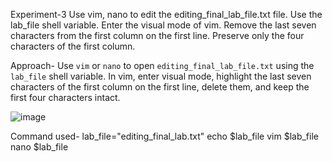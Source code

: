 Experiment-3
Use vim, nano to edit the editing_final_lab_file.txt file. Use the lab_file shell 
variable. Enter the visual mode of vim. Remove the last seven characters from the 
first column on the first line. Preserve only the four characters of the first column.

Approach-
Use `vim` or `nano` to open `editing_final_lab_file.txt` using the `lab_file` shell variable. In vim, enter visual mode, highlight the last seven characters of the first column on the first line, delete them, and keep the first four characters intact.

![image](https://github.com/user-attachments/assets/e51eecf2-7988-442e-b48f-b7fddfdd81f6)

Command used-
lab_file="editing_final_lab.txt" echo $lab_file vim $lab_file nano $lab_file

